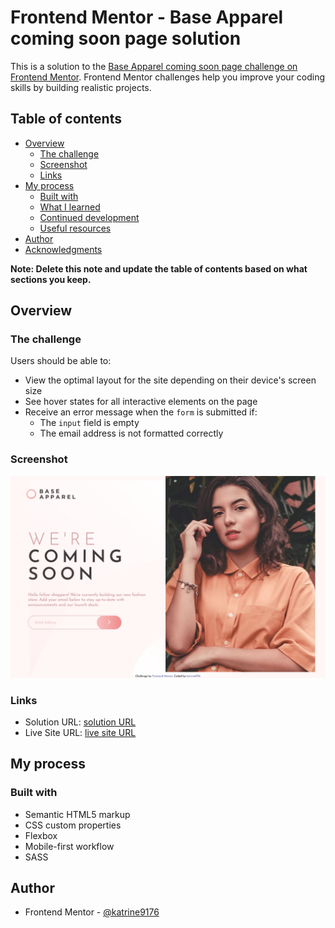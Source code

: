 # Frontend Mentor - Base Apparel coming soon page solution

This is a solution to the [Base Apparel coming soon page challenge on Frontend Mentor](https://www.frontendmentor.io/challenges/base-apparel-coming-soon-page-5d46b47f8db8a7063f9331a0). Frontend Mentor challenges help you improve your coding skills by building realistic projects. 

## Table of contents

- [Overview](#overview)
  - [The challenge](#the-challenge)
  - [Screenshot](#screenshot)
  - [Links](#links)
- [My process](#my-process)
  - [Built with](#built-with)
  - [What I learned](#what-i-learned)
  - [Continued development](#continued-development)
  - [Useful resources](#useful-resources)
- [Author](#author)
- [Acknowledgments](#acknowledgments)

**Note: Delete this note and update the table of contents based on what sections you keep.**

## Overview

### The challenge

Users should be able to:

- View the optimal layout for the site depending on their device's screen size
- See hover states for all interactive elements on the page
- Receive an error message when the `form` is submitted if:
  - The `input` field is empty
  - The email address is not formatted correctly

### Screenshot

![view of the solution](./screenshots/Screenshot%202023-07-12%20at%2017-22-38%20Frontend%20Mentor%20Base%20Apparel%20coming%20soon%20page.png)

### Links

- Solution URL: [solution URL](https://github.com/katrine9176/base-apparel-Frontendmentor)
- Live Site URL: [live site URL](https://katrine9176.github.io/base-apparel-Frontendmentor/)

## My process

### Built with

- Semantic HTML5 markup
- CSS custom properties
- Flexbox
- Mobile-first workflow
- SASS

## Author

- Frontend Mentor - [@katrine9176](https://www.frontendmentor.io/profile/katrine9176)
